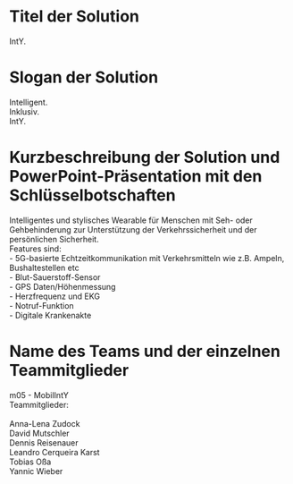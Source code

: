 # Titel der Solution

IntY.

# Slogan der Solution

Intelligent.<br>
Inklusiv.<br>
IntY.

# Kurzbeschreibung der Solution und PowerPoint-Präsentation mit den Schlüsselbotschaften

Intelligentes und stylisches Wearable für Menschen mit Seh- oder Gehbehinderung zur Unterstützung der Verkehrssicherheit und der persönlichen Sicherheit.<br>
Features sind:<br>
		- 5G-basierte Echtzeitkommunikation mit Verkehrsmitteln wie z.B. Ampeln, Bushaltestellen etc <br>
		- Blut-Sauerstoff-Sensor <br>
		- GPS Daten/Höhenmessung <br>
		- Herzfrequenz und EKG <br>
		- Notruf-Funktion <br>
		- Digitale Krankenakte <br>

# Name des Teams und der einzelnen Teammitglieder

m05 - MobilIntY
<br>
Teammitglieder: <br><br>
Anna-Lena Zudock <br>
David Mutschler <br>
Dennis Reisenauer <br>
Leandro Cerqueira Karst <br>
Tobias Oßa <br>
Yannic Wieber
